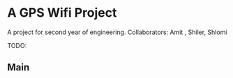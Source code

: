 # A GPS Wifi Project
A project for second year of engineering.
Collaborators: Amit , Shiler, Shlomi

TODO:
## Main

